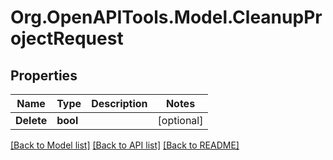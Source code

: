 
# Org.OpenAPITools.Model.CleanupProjectRequest

## Properties

Name | Type | Description | Notes
------------ | ------------- | ------------- | -------------
**Delete** | **bool** |  | [optional] 

[[Back to Model list]](../README.md#documentation-for-models)
[[Back to API list]](../README.md#documentation-for-api-endpoints)
[[Back to README]](../README.md)

